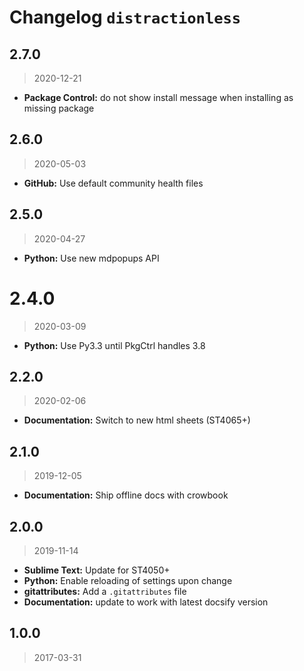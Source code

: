 # Changelog `distractionless`

## 2.7.0

> 2020-12-21

* **Package Control:** do not show install message when installing as missing package

## 2.6.0

> 2020-05-03

* **GitHub:** Use default community health files

## 2.5.0

> 2020-04-27

* **Python:** Use new mdpopups API

# 2.4.0

> 2020-03-09

* **Python:** Use Py3.3 until PkgCtrl handles 3.8

## 2.2.0

> 2020-02-06

* **Documentation:** Switch to new html sheets (ST4065+)

## 2.1.0

> 2019-12-05

* **Documentation:** Ship offline docs with crowbook

## 2.0.0

> 2019-11-14

* **Sublime Text:** Update for ST4050+
* **Python:** Enable reloading of settings upon change
* **gitattributes:** Add a `.gitattributes` file
* **Documentation:** update to work with latest docsify version

## 1.0.0

> 2017-03-31
